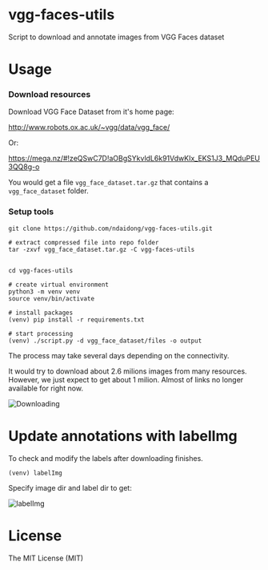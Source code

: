 # vgg-faces-utils
Script to download and annotate images from VGG Faces dataset


# Usage


### Download resources

Download VGG Face Dataset from it's home page:

http://www.robots.ox.ac.uk/~vgg/data/vgg_face/

Or:

https://mega.nz/#!zeQSwC7D!aOBgSYkvldL6k91VdwKIx_EKS1J3_MQduPEU3QQ8g-o

You would get a file `vgg_face_dataset.tar.gz` that contains a `vgg_face_dataset` folder.


### Setup tools

```
git clone https://github.com/ndaidong/vgg-faces-utils.git

# extract compressed file into repo folder
tar -zxvf vgg_face_dataset.tar.gz -C vgg-faces-utils


cd vgg-faces-utils

# create virtual environment
python3 -m venv venv
source venv/bin/activate

# install packages
(venv) pip install -r requirements.txt

# start processing
(venv) ./script.py -d vgg_face_dataset/files -o output
```

The process may take several days depending on the connectivity.

It would try to download about 2.6 milions images from many resources.
However, we just expect to get about 1 milion.
Almost of links no longer available for right now.

![Downloading](https://i.imgur.com/w5Q6bF8.png)


# Update annotations with labelImg


To check and modify the labels after downloading finishes.


```
(venv) labelImg
```

Specify image dir and label dir to get:

![labelImg](https://i.imgur.com/IZH6t72.png)




# License

The MIT License (MIT)

